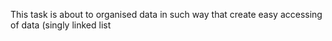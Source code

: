 This task is about to organised data in such way that create easy accessing of data (singly linked list
